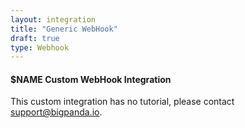 ```yaml
---
layout: integration 
title: "Generic WebHook"
draft: true
type: Webhook
---
```

#### $NAME Custom WebHook Integration

This custom integration has no tutorial, please contact [support@bigpanda.io](mailto:support@bigpanda.io).

